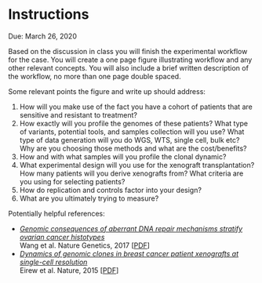 # Instructions

Due: March 26, 2020

Based on the discussion in class you will finish the experimental workflow for the case. You will create a one page figure illustrating workflow and any other relevant concepts. You will also include a brief written description of the workflow, no more than one page double spaced.

Some relevant points the figure and write up should address:

1. How will you make use of the fact you have a cohort of patients that are sensitive and resistant to treatment?
1. How exactly will you profile the genomes of these patients? What type of variants, potential tools, and samples collection will you use? What type of data generation will you do WGS, WTS, single cell, bulk etc? Why are you choosing those methods and what are the cost/benefits?
1. How and with what samples will you profile the clonal dynamic?
1. What experimental design will you use for the xenograft transplantation? How many patients will you derive xenografts from? What criteria are you using for selecting patients?
1. How do replication and controls factor into your design?
1. What are you ultimately trying to measure?

Potentially helpful references:

- [_Genomic consequences of aberrant DNA repair mechanisms stratify ovarian cancer histotypes_](https://www.ncbi.nlm.nih.gov/pubmed/28436987)<br/>Wang et al. Nature Genetics, 2017 [[PDF](case08_hw04_wang.pdf)]
- [_Dynamics of genomic clones in breast cancer patient xenografts at single-cell resolution_](https://www.ncbi.nlm.nih.gov/pubmed/25470049)<br/>Eirew et al. Nature, 2015 [[PDF](case08_hw04_eirew.pdf)]
